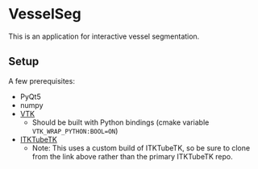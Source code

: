 # VesselSeg

This is an application for interactive vessel segmentation.

## Setup

A few prerequisites:

- PyQt5
- numpy
- [VTK](https://github.com/kitware/vtk)
  - Should be built with Python bindings (cmake variable `VTK_WRAP_PYTHON:BOOL=ON`)
- [ITKTubeTK](https://github.com/floryst/ITKTubeTK)
  - Note: This uses a custom build of ITKTubeTK, so be sure to clone from the link
    above rather than the primary ITKTubeTK repo.
